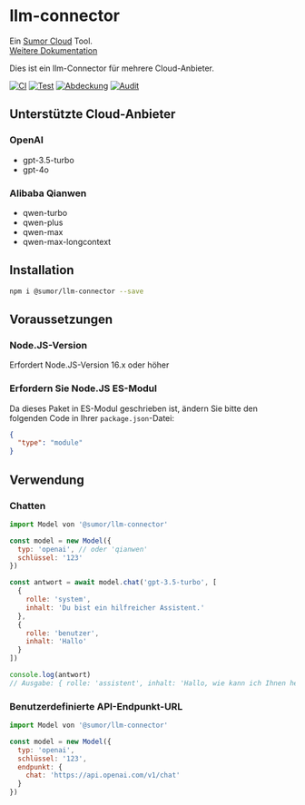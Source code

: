 # llm-connector

Ein [Sumor Cloud](https://sumor.cloud) Tool.  
[Weitere Dokumentation](https://sumor.cloud/llm-connector)

Dies ist ein llm-Connector für mehrere Cloud-Anbieter.

[![CI](https://github.com/sumor-cloud/llm-connector/actions/workflows/ci.yml/badge.svg)](https://github.com/sumor-cloud/llm-connector/actions/workflows/ci.yml)
[![Test](https://github.com/sumor-cloud/llm-connector/actions/workflows/ut.yml/badge.svg)](https://github.com/sumor-cloud/llm-connector/actions/workflows/ut.yml)
[![Abdeckung](https://github.com/sumor-cloud/llm-connector/actions/workflows/coverage.yml/badge.svg)](https://github.com/sumor-cloud/llm-connector/actions/workflows/coverage.yml)
[![Audit](https://github.com/sumor-cloud/llm-connector/actions/workflows/audit.yml/badge.svg)](https://github.com/sumor-cloud/llm-connector/actions/workflows/audit.yml)

## Unterstützte Cloud-Anbieter

### OpenAI

- gpt-3.5-turbo
- gpt-4o

### Alibaba Qianwen

- qwen-turbo
- qwen-plus
- qwen-max
- qwen-max-longcontext

## Installation

```bash
npm i @sumor/llm-connector --save
```

## Voraussetzungen

### Node.JS-Version

Erfordert Node.JS-Version 16.x oder höher

### Erfordern Sie Node.JS ES-Modul

Da dieses Paket in ES-Modul geschrieben ist,
ändern Sie bitte den folgenden Code in Ihrer `package.json`-Datei:

```json
{
  "type": "module"
}
```

## Verwendung

### Chatten

```javascript
import Model von '@sumor/llm-connector'

const model = new Model({
  typ: 'openai', // oder 'qianwen'
  schlüssel: '123'
})

const antwort = await model.chat('gpt-3.5-turbo', [
  {
    rolle: 'system',
    inhalt: 'Du bist ein hilfreicher Assistent.'
  },
  {
    rolle: 'benutzer',
    inhalt: 'Hallo'
  }
])

console.log(antwort)
// Ausgabe: { rolle: 'assistent', inhalt: 'Hallo, wie kann ich Ihnen heute helfen?' }
```

### Benutzerdefinierte API-Endpunkt-URL

```javascript
import Model von '@sumor/llm-connector'

const model = new Model({
  typ: 'openai',
  schlüssel: '123',
  endpunkt: {
    chat: 'https://api.openai.com/v1/chat'
  }
})
```